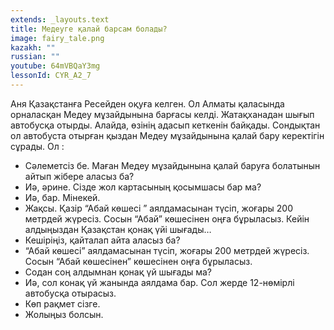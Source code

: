 ```yaml
---
extends: _layouts.text
title: Медеуге қалай барсам болады?
image: fairy_tale.png
kazakh: ""
russian: ""
youtube: 64mVBQaY3mg
lessonId: CYR_A2_7
---
```

Аня Қазақстанға Ресейден оқуға келген. Ол Алматы қаласында орналасқан Медеу мұзайдынына барғасы келді. Жатақханадан шығып автобусқа отырды. Алайда, өзінің адасып кеткенін байқады. Сондықтан ол автобуста отырған қыздан Медеу мұзайдынына қалай бару керектігін сұрады. Ол : 
- Сәлеметсіз бе. Маған Медеу мұзайдынына қалай баруға болатынын айтып жібере аласыз ба?
- Иә, әрине. Сізде жол картасының қосымшасы бар ма? 
- Иә, бар. Мінекей. 
- Жақсы. Қазір “Абай көшесі ” аялдамасынан түсіп, жоғары 200 метрдей жүресіз. Сосын  “Абай” көшесінен оңға  бұрыласыз. Кейін алдыңыздан Қазақстан қонақ үйі шығады…
- Кешіріңіз, қайталап айта аласыз ба?
- “Абай көшесі” аялдамасынан түсіп, жоғары 200 метрдей жүресіз. Сосын  “Абай көшесінен” көшесінен оңға  бұрыласыз.
- Содан соң алдымнан қонақ үй шығады ма?
- Иә, сол конақ үй жанында аялдама бар. Сол жерде 12-нөмірлі автобусқа отырасыз.    
- Көп рақмет сізге. 
- Жолыңыз болсын.  
